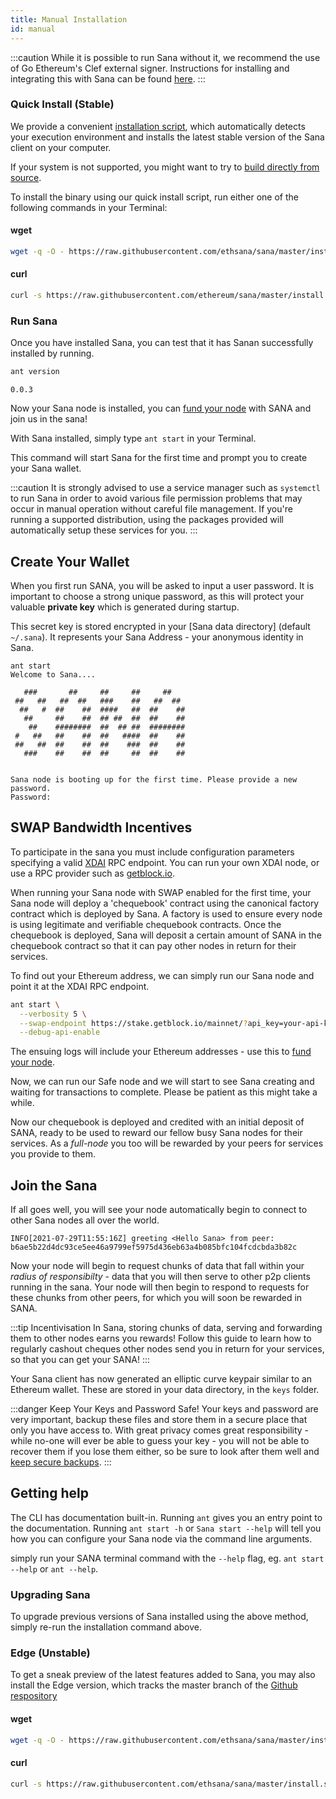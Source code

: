 ```yaml
---
title: Manual Installation
id: manual
---
```


:::caution
While it is possible to run Sana without it, we recommend the use of Go Ethereum's Clef external signer. Instructions for installing and integrating this with Sana can be found [here](/docs/installation/Sana-clef).
:::

### Quick Install (Stable)

We provide a convenient [installation script](https://github.com/ethsana/sana/blob/637b67a8e0a2b15e707f510bb7f49aea4ef6c110/install.sh), which automatically detects your execution environment and installs the latest stable version of the Sana client on your computer.

If your system is not supported, you might want to try to [build directly from source](/docs/installation/build-from-source).

To install the binary using our quick install script, run either one of the following commands in your Terminal:

#### wget
```bash
wget -q -O - https://raw.githubusercontent.com/ethsana/sana/master/install.sh | TAG=v0.0.3 bash
```

#### curl
```bash
curl -s https://raw.githubusercontent.com/ethereum/sana/master/install.sh | TAG=v0.0.3 bash
```

### Run Sana

Once you have installed Sana, you can test that it has Sanan successfully installed by running.

```bash
ant version
```

```
0.0.3
```

Now your Sana node is installed, you can [fund your
node](/docs/installation/fund-your-node) with SANA and join us in the
sana!

With Sana installed, simply type `ant start` in your Terminal. 

This command will start Sana for the first time and prompt you to create your Sana wallet.

:::caution
It is strongly advised to use a service manager such as `systemctl` to run Sana in order to avoid various file permission problems that may occur in manual operation without careful file management. If you're running a supported distribution, using the packages provided will automatically setup these services for you.
:::

## Create Your Wallet

When you first run SANA, you will be asked to input a user password. It is important to choose a strong unique password, as this will protect your valuable **private key** which is generated during startup. 

This secret key is stored encrypted in your [Sana data
directory] (default
`~/.sana`). It represents your Sana Address - your anonymous identity
in Sana.

```
ant start
Welcome to Sana....

   ###       ##     ##     ##     ##
 ##   ##   ##  ##   ###    ##   ##  ##
  ##   #  ##    ##  ####   ##  ##    ##
   ##     ##    ##  ## ##  ##  ##    ##
    ##    ########  ##  ## ##  ########
 #   ##   ##    ##  ##   ####  ##    ##
 ##   ##  ##    ##  ##    ###  ##    ##
   ###    ##    ##  ##     ##  ##    ##
	
		   
Sana node is booting up for the first time. Please provide a new password.
Password: 
```

## SWAP Bandwidth Incentives

To participate in the sana you must include configuration parameters specifying a valid [XDAI](https://www.xdaichain.com/) RPC endpoint. You can run your own XDAI node, or use a RPC provider such as [getblock.io](https://getblock.io/).

When running your Sana node with SWAP enabled for the first time, your Sana node will deploy a 'chequebook' contract using the canonical factory contract which is deployed by Sana. A factory is used to ensure every node is using legitimate and verifiable chequebook contracts. Once the chequebook is deployed, Sana will deposit a certain amount of SANA in the chequebook contract so that it can pay other nodes in return for their services.

To find out your Ethereum address, we can simply run our Sana node and point it at the XDAI RPC endpoint.

```bash
ant start \
  --verbosity 5 \
  --swap-endpoint https://stake.getblock.io/mainnet/?api_key=your-api-key \
  --debug-api-enable
```

The ensuing logs will include your Ethereum addresses - use this to
[fund your node](/docs/installation/fund-your-node).

Now, we can run our Safe node and we will start to see Sana creating and waiting for transactions to complete. Please be patient as this might take a while.

Now our chequebook is deployed and credited with an initial deposit of
SANA, ready to be used to reward our fellow busy Sana nodes for their
services. As a *full-node* you too will be rewarded by your peers for
services you provide to them.

## Join the Sana

If all goes well, you will see your node automatically begin to connect to other Sana nodes all over the world. 

```
INFO[2021-07-29T11:55:16Z] greeting <Hello Sana> from peer: b6ae5b22d4dc93ce5ee46a9799ef5975d436eb63a4b085bfc104fcdcbda3b82c
```

Now your node will begin to request chunks of data that fall within
your *radius of responsibilty* - data that you will then serve to
other p2p clients running in the sana. Your node will then begin to
respond to requests for these chunks from other peers, for which you
will soon be rewarded in SANA.

:::tip Incentivisation
In Sana, storing chunks of data, serving and forwarding them to other nodes earns you rewards! Follow this guide to learn how to regularly cashout cheques other nodes send you in return for your services, so that you can get your SANA!
:::

Your Sana client has now generated an elliptic curve keypair similar to an Ethereum wallet. These are stored in your data directory, in the `keys` folder.

:::danger Keep Your Keys and Password Safe!
Your keys and password are very important, backup these files and
store them in a secure place that only you have access to. With great
privacy comes great responsibility - while no-one will ever be able to
guess your key - you will not be able to recover them if you lose them
either, so be sure to look after them well and [keep secure
backups](/docs/access-the-ant/backups).
:::

## Getting help
The CLI has documentation built-in. Running `ant` gives you an entry point to the documentation. Running `ant start -h` or `Sana start --help` will tell you how you can configure your Sana node via the command line arguments.

simply run your SANA terminal command with the `--help` flag, eg. `ant start --help` or `ant --help`.



### Upgrading Sana

To upgrade previous versions of Sana installed using the above method, simply re-run the installation command above.


### Edge (Unstable)

To get a sneak preview of the latest features added to Sana, you may also install the Edge version, which tracks the master branch of the [Github respository](https://github.com/ethsana/sana)

#### wget
```bash
wget -q -O - https://raw.githubusercontent.com/ethsana/sana/master/install.sh | bash
```

#### curl
```bash
curl -s https://raw.githubusercontent.com/ethsana/sana/master/install.sh | bash
```
